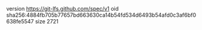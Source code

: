 version https://git-lfs.github.com/spec/v1
oid sha256:4884fb705b77657bd663630ca14b54fd534d6493b54afd0c3af6bf0638fe5547
size 2721
